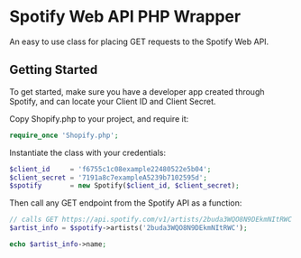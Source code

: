 # Spotify Web API PHP Wrapper

An easy to use class for placing GET requests to the Spotify Web API.

## Getting Started

To get started, make sure you have a developer app created through Spotify, and can locate your Client ID and Client Secret.

Copy Shopify.php to your project, and require it:
```php
require_once 'Shopify.php';
```

Instantiate the class with your credentials:
```php
$client_id     = 'f6755c1c08example22480522e5b04';
$client_secret = '7191a8c7exampleA5239b7102595d';
$spotify       = new Spotify($client_id, $client_secret);
```

Then call any GET endpoint from the Spotify API as a function:
```php
// calls GET https://api.spotify.com/v1/artists/2buda3WQO8N9DEkmNItRWC
$artist_info = $spotify->artists('2buda3WQO8N9DEkmNItRWC');

echo $artist_info->name;
```
